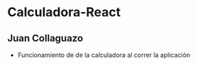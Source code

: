 # Calculadora-React
## Juan Collaguazo 
- Funcionamiento de de la calculadora al correr la aplicación
